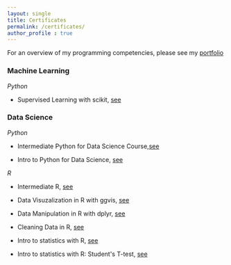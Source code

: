 ```yaml
---
layout: single
title: Certificates
permalink: /certificates/
author_profile : true
---
```

For an overview of my programming competencies, please see my [portfolio](https://github.com/Thijsq/Datacamp/raw/master/portfolio%20datacamp.pdf)

### Machine Learning

*Python*
+ Supervised Learning with scikit, [see](https://github.com/Thijsq/Datacamp/raw/master/Supervised%20learning%20with%20scikit.pdf)

### Data Science

*Python*
+ Intermediate Python for Data Science Course,[see](https://github.com/Thijsq/Datacamp/raw/master/Intermediate%20Python.pdf)

+ Intro to Python for Data Science, [see](https://github.com/Thijsq/Datacamp/raw/master/Intro%20Python%20for%20Data%20Science.pdf)

*R*

+ Intermediate R, [see](https://github.com/Thijsq/Datacamp/raw/master/Intermediate%20R.pdf)

+ Data Visuzalization in R with ggvis, [see](https://github.com/Thijsq/Datacamp/raw/master/Data%20Visualization%20in%20R%20with%20ggvis.pdf)

+ Data Manipulation in R with dplyr, [see](https://github.com/Thijsq/Datacamp/raw/master/Data%20Manipulation%20in%20R%20with%20dplyr.pdf)

+ Cleaning Data in R, [see](https://github.com/Thijsq/Datacamp/raw/master/Cleaning%20data%20in%20R.pdf)

+ Intro to statistics with R, [see](https://github.com/Thijsq/Datacamp/raw/master/Intro%20to%20statistics%20with%20R.pdf)

+ Intro to statistics with R: Student's T-test, [see](https://github.com/Thijsq/Datacamp/raw/master/Intro%20R%20statistiscs%20students%20ttest.pdf)
